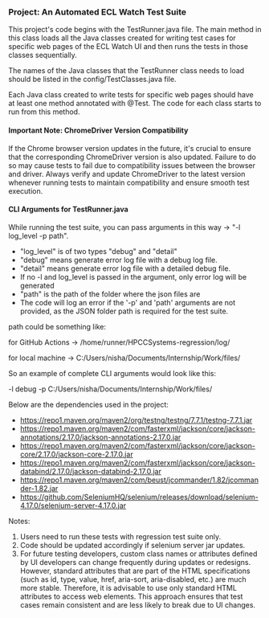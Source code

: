 ### Project: An Automated ECL Watch Test Suite

This project's code begins with the TestRunner.java file. The main method in this class loads all the Java classes
created for writing test cases for specific web pages of the ECL Watch UI and then runs the tests in those classes
sequentially.

The names of the Java classes that the TestRunner class needs to load should be listed in the config/TestClasses.java
file.

Each Java class created to write tests for specific web pages should have at least one method annotated with @Test. The
code for each class starts to run from this method.

#### Important Note: ChromeDriver Version Compatibility

If the Chrome browser version updates in the future, it's crucial to ensure that the corresponding ChromeDriver version is also updated. Failure to do so may cause tests to fail due to compatibility issues between the browser and driver. Always verify and update ChromeDriver to the latest version whenever running tests to maintain compatibility and ensure smooth test execution.

#### CLI Arguments for TestRunner.java

While running the test suite, you can pass arguments in this way -> "-l log_level -p path".
- "log_level" is of two types "debug" and "detail"
- "debug" means generate error log file with a debug log file.
- "detail" means generate error log file with a detailed debug file.
- If no -l and log_level is passed in the argument, only error log will be generated
- "path" is the path of the folder where the json files are
- The code will log an error if the '-p' and 'path' arguments are not provided, as the JSON folder path is required for the test suite.

path could be something like:

for GitHub Actions -> /home/runner/HPCCSystems-regression/log/

for local machine -> C:/Users/nisha/Documents/Internship/Work/files/

So an example of complete CLI arguments would look like this:

-l debug -p C:/Users/nisha/Documents/Internship/Work/files/

Below are the dependencies used in the project:

- https://repo1.maven.org/maven2/org/testng/testng/7.7.1/testng-7.7.1.jar
- https://repo1.maven.org/maven2/com/fasterxml/jackson/core/jackson-annotations/2.17.0/jackson-annotations-2.17.0.jar
- https://repo1.maven.org/maven2/com/fasterxml/jackson/core/jackson-core/2.17.0/jackson-core-2.17.0.jar
- https://repo1.maven.org/maven2/com/fasterxml/jackson/core/jackson-databind/2.17.0/jackson-databind-2.17.0.jar
- https://repo1.maven.org/maven2/com/beust/jcommander/1.82/jcommander-1.82.jar
- https://github.com/SeleniumHQ/selenium/releases/download/selenium-4.17.0/selenium-server-4.17.0.jar

Notes: 
1. Users need to run these tests with regression test suite only.
2. Code should be updated accordingly if selenium server jar updates.
3. For future testing developers, custom class names or attributes defined by UI developers can change frequently during updates or redesigns. However, standard attributes that are part of the HTML specifications (such as id, type, value, href, aria-sort, aria-disabled, etc.) are much more stable. Therefore, it is advisable to use only standard HTML attributes to access web elements. This approach ensures that test cases remain consistent and are less likely to break due to UI changes.